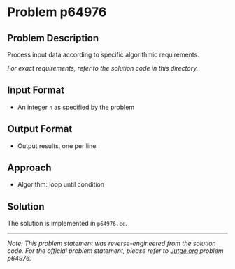 # Problem p64976

## Problem Description

Process input data according to specific algorithmic requirements.

*For exact requirements, refer to the solution code in this directory.*

## Input Format

- An integer `n` as specified by the problem

## Output Format

- Output results, one per line

## Approach

- Algorithm: loop until condition

## Solution

The solution is implemented in `p64976.cc`.

---

*Note: This problem statement was reverse-engineered from the solution code. For the official problem statement, please refer to [Jutge.org](https://jutge.org/) problem p64976.*
